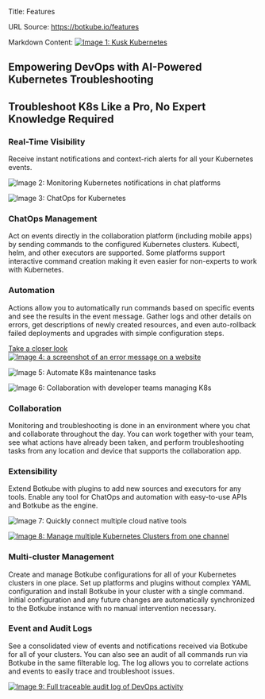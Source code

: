 Title: Features

URL Source: https://botkube.io/features

Markdown Content:
[![Image 1: Kusk Kubernetes](https://assets-global.website-files.com/633705de6adaa38599d8e258/6338148fa3f8a509639804fa_botkube-logo.svg)](https://botkube.io/)

Empowering DevOps with AI-Powered Kubernetes Troubleshooting
------------------------------------------------------------

Troubleshoot K8s Like a Pro, No Expert Knowledge Required
---------------------------------------------------------

### **Real-Time Visibility**

Receive instant notifications and context-rich alerts for all your Kubernetes events.

![Image 2: Monitoring Kubernetes notifications in chat platforms](https://assets-global.website-files.com/633705de6adaa38599d8e258/635bdb36e4f4074412c48a50_act-on-events.gif)

![Image 3: ChatOps for Kubernetes](https://assets-global.website-files.com/633705de6adaa38599d8e258/635bdb5fc5a7514b6f2b08a7_kc-builder-min.gif)

### ChatOps Management

Act on events directly in the collaboration platform (including mobile apps) by sending commands to the configured Kubernetes clusters. Kubectl, helm, and other executors are supported. Some platforms support interactive command creation making it even easier for non-experts to work with Kubernetes.

### Automation

Actions allow you to automatically run commands based on specific events and see the results in the event message. Gather logs and other details on errors, get descriptions of newly created resources, and even auto-rollback failed deployments and upgrades with simple configuration steps.

[Take a closer look ![Image 4: a screenshot of an error message on a website](https://assets-global.website-files.com/633705de6adaa38599d8e258/64025d7fab04582144112fc7_Screenshot%202023-02-27%20at%2017.42%201.png)](#)

![Image 5: Automate K8s maintenance tasks](https://assets-global.website-files.com/633705de6adaa38599d8e258/642da9080827c967a39b0043_automation_new.gif)

![Image 6: Collaboration with developer teams managing K8s](https://assets-global.website-files.com/633705de6adaa38599d8e258/6348669b8c031b85668d3a2b_KVP1-Monitoring.gif)

### Collaboration

Monitoring and troubleshooting is done in an environment where you chat and collaborate throughout the day. You can work together with your team, see what actions have already been taken, and perform troubleshooting tasks from any location and device that supports the collaboration app.

### Extensibility

Extend Botkube with plugins to add new sources and executors for any tools. Enable any tool for ChatOps and automation with easy-to-use APIs and Botkube as the engine.

![Image 7: Quickly connect multiple cloud native tools](https://assets-global.website-files.com/633705de6adaa38599d8e258/6408f8feef5f2a301037ac23_botkube-diagr-01.svg)

[![Image 8: Manage multiple Kubernetes Clusters from one channel](https://assets-global.website-files.com/633705de6adaa38599d8e258/64385d9ea0e4ca059b5a7a1d_Botkube.png)](#)

### Multi-cluster Management

Create and manage Botkube configurations for all of your Kubernetes clusters in one place. Set up platforms and plugins without complex YAML configuration and install Botkube in your cluster with a single command. Initial configuration and any future changes are automatically synchronized to the Botkube instance with no manual intervention necessary.

### Event and Audit Logs

See a consolidated view of events and notifications received via Botkube for all of your clusters. You can also see an audit of all commands run via Botkube in the same filterable log. The log allows you to correlate actions and events to easily trace and troubleshoot issues.

[![Image 9: Full traceable audit log of DevOps activity](https://assets-global.website-files.com/633705de6adaa38599d8e258/64385e6998cfac2dfc8d887f_Event%20and%20Audit%20Logs.png)](#)
